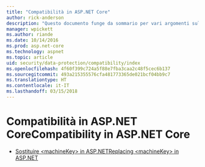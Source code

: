 ```yaml
---
title: "Compatibilità in ASP.NET Core"
author: rick-anderson
description: "Questo documento funge da sommario per vari argomenti sulla compatibilità della protezione dati di ASP.NET Core."
manager: wpickett
ms.author: riande
ms.date: 10/14/2016
ms.prod: asp.net-core
ms.technology: aspnet
ms.topic: article
uid: security/data-protection/compatibility/index
ms.openlocfilehash: 4f60f399c724a5f88e7fba3caa2c48f5cec6b137
ms.sourcegitcommit: 493a215355576cfa481773365de021bcf04bb9c7
ms.translationtype: HT
ms.contentlocale: it-IT
ms.lasthandoff: 03/15/2018
---
```

# <a name="compatibility-in-aspnet-core"></a><span data-ttu-id="ee823-103">Compatibilità in ASP.NET Core</span><span class="sxs-lookup"><span data-stu-id="ee823-103">Compatibility in ASP.NET Core</span></span>

* [<span data-ttu-id="ee823-104">Sostituire \<machineKey> in ASP.NET</span><span class="sxs-lookup"><span data-stu-id="ee823-104">Replacing \<machineKey> in ASP.NET</span></span>](xref:security/data-protection/compatibility/replacing-machinekey)
